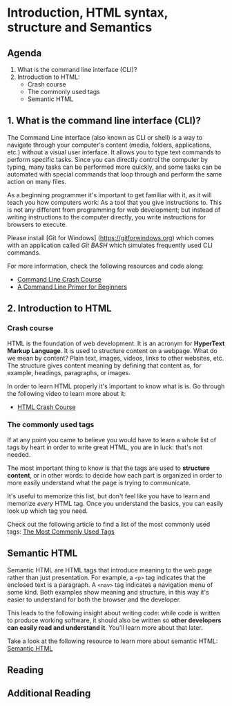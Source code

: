 # Introduction, HTML syntax, structure and Semantics

## Agenda

1. What is the command line interface (CLI)?
2. Introduction to HTML:
   - Crash course
   - The commonly used tags
   - Semantic HTML

## 1. What is the command line interface (CLI)?

The Command Line interface (also known as CLI or shell) is a way to navigate through your computer's content (media, folders, applications, etc.) without a visual user interface. It allows you to type text commands to perform specific tasks. Since you can directly control the computer by typing, many tasks can be performed more quickly, and some tasks can be automated with special commands that loop through and perform the same action on many files.

As a beginning programmer it's important to get familiar with it, as it will teach you how computers work: As a tool that you give instructions to. This is not any different from programming for web development; but instead of writing instructions to the computer directly, you write instructions for browsers to execute.

Please install [Git for Windows] (https://gitforwindows.org) which comes with
an application called *Git BASH* which simulates frequently used CLI commands.

For more information, check the following resources and code along:

- [Command Line Crash Course](https://www.youtube.com/watch?v=yz7nYlnXLfE)
- [A Command Line Primer for Beginners](https://lifehacker.com/a-command-line-primer-for-beginners-5633909)

## 2. Introduction to HTML

### Crash course

HTML is the foundation of web development. It is an acronym for **HyperText Markup Language**. It is used to structure content on a webpage. What do we mean by content? Plain text, images, videos, links to other websites, etc. The structure gives content meaning by defining that content as, for example, headings, paragraphs, or images.

In order to learn HTML properly it's important to know what is is. Go through the following video to learn more about it:

- [HTML Crash Course](https://www.youtube.com/watch?v=UB1O30fR-EE)

### The commonly used tags

If at any point you came to believe you would have to learn a whole list of tags by heart in order to write great HTML, you are in luck: that's not needed.

The most important thing to know is that the tags are used to **structure content**, or in other words: to decide how each part is organized in order to more easily understand what the page is trying to communicate.

It's useful to memorize this list, but don't feel like you have to learn and memorize _every_ HTML tag. Once you understand the basics, you can easily look up which tag you need.

Check out the following article to find a list of the most commonly used tags: [The Most Commonly Used Tags](https://www.geeksforgeeks.org/most-commonly-used-tags-in-html/)

## Semantic HTML

Semantic HTML are HTML tags that introduce meaning to the web page rather than just presentation. For example, a `<p>` tag indicates that the enclosed text is a paragraph. A `<nav>` tag indicates a navigation menu of some kind. Both examples show meaning and structure, in this way it's easier to understand for both the browser and the developer.

This leads to the following insight about writing code: while code is written to produce working software, it should also be written so **other developers can easily read and understand it**. You'll learn more about that later.

Take a look at the following resource to learn more about semantic HTML: [Semantic HTML](https://internetingishard.com/html-and-css/semantic-html/)


## Reading

## Additional Reading
